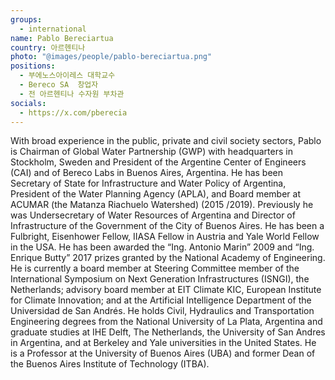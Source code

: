 ```yaml
---
groups:
  - international
name: Pablo Bereciartua
country: 아르헨티나
photo: "@images/people/pablo-bereciartua.png"
positions:
  - 부에노스아이레스 대학교수
  - Bereco SA  창업자
  - 전 아르헨티나 수자원 부차관
socials:
  - https://x.com/pberecia
---
```


With broad experience in the public, private and civil society sectors, Pablo is Chairman of Global Water Partnership (GWP) with headquarters in Stockholm, Sweden and President of the Argentine Center of Engineers (CAI) and of Bereco Labs in Buenos Aires, Argentina. He has been Secretary of State for Infrastructure and Water Policy of Argentina, President of the Water Planning Agency (APLA), and Board member at ACUMAR (the Matanza Riachuelo Watershed) (2015 /2019). Previously he was Undersecretary of Water Resources of Argentina and Director of Infrastructure of the Government of the City of Buenos Aires. He has been a Fulbright, Eisenhower Fellow, IIASA Fellow in Austria and Yale World Fellow in the USA. He has been awarded the “Ing. Antonio Marin” 2009 and “Ing. Enrique Butty” 2017 prizes granted by the National Academy of Engineering. He is currently a board member at Steering Committee member of the International Symposium on Next Generation Infrastructures (ISNGI), the Netherlands; advisory board member at EIT Climate KIC, European Institute for Climate Innovation; and at the Artificial Intelligence Department of the Universidad de San Andrés. He holds Civil, Hydraulics and Transportation Engineering degrees from the National University of La Plata, Argentina and graduate studies at IHE Delft, The Netherlands, the University of San Andres in Argentina, and at Berkeley and Yale universities in the United States. He is a Professor at the University of Buenos Aires (UBA) and former Dean of the Buenos Aires Institute of Technology (ITBA).
